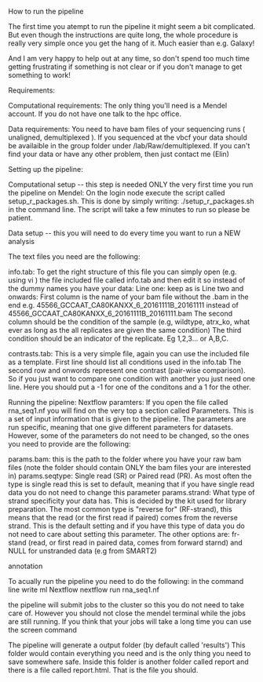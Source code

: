 How to run the pipeline

The first time you atempt to run the pipeline it might seem a bit complicated. But even though the instructions are quite long, the whole procedure is really very simple once you get the hang of it. Much easier than e.g. Galaxy!

And I am very happy to help out at any time, so don't spend too much time getting frustrating if something is not clear or if you don't manage to get something to work!

Requirements:

Computational requirements:
The only thing you'll need is a Mendel account. If you do not have one talk to the hpc office.

Data requirements:
You need to have bam files of your sequencing runs ( unaligned, demultiplexed ). If you sequenced at the vbcf your data should be availaible in the group folder under /lab/Raw/demultiplexed. If you can't find your data or have any other problem, then just contact me (Elin)

Setting up the pipeline:

Computational setup -- this step is needed ONLY the very first time you run the pipeline on Mendel:
On the login node execute the script called setup_r_packages.sh. This is done by simply writing: ./setup_r_packages.sh in the command line. The script will take a few minutes to run so please be patient.

Data setup -- this you will need to do every time you want to run a NEW analysis

The text files you need are the following:

info.tab: To get the right structure of this file you can simply open (e.g. using vi ) the file included file called info.tab and then edit it
so instead of the dummy names you have your data:
Line one: keep as is
Line two and onwards:
First column is the name of your bam file without the .bam in the end e.g. 45566_GCCAAT_CA80KANXX_6_20161111B_20161111 instead of 45566_GCCAAT_CA80KANXX_6_20161111B_20161111.bam
The second column should be the condition of the sample (e.g, wildtype, atrx_ko, what ever as long as the all replicates are given the same condition)
The third condition should be an indicator of the replicate. Eg 1,2,3... or A,B,C.

contrasts.tab: This is a very simple file, again you can use the included file as a template.
First line should list all conditions used in the info.tab
The second row and onwords represent one contrast (pair-wise comparison). So if you just want to compare one condition with another you just need one line. Here you should put a -1 for one of the conditons and a 1 for the other.

Running the pipeline:
Nextflow paramters:
If you open the file called rna_seq1.nf you will find on the very top a section called Parameters. This is a set of input information that is given to the pipeline. The parameters are run specific, meaning that one give different parameters for datasets. However, some of the parameters do not need to be changed, so the ones you need to provide are the following:

params.bam: this is the path to the folder where you have your raw bam files (note the folder should contain ONLY the bam files your are interested in)
params.seqtype: Single read (SR) or  Paired read  (PR). As most often the type is single read this is set to default, meaning that if you have single read data you do not need to change this parameter
params.strand: What type of strand specificity your data has. This is decided by the kit used for library preparation. The most common type is "reverse for" (RF-strand), this means that the read (or the first read if paired) comes from the reverse strand. This is the default setting and if you have this type of data you do not need to care about setting this parameter. The other options are: fr-stand (read, or first read in paired data, comes from forward starnd) and NULL for unstranded data (e.g from SMART2)

annotation

To acually run the pipeline you need to do the following:
in the command line write
ml Nextflow
nextflow run rna_seq1.nf

the pipeline will submit jobs to the cluster so this you do not need to take care of. However you should not close the mendel terminal while the jobs are still running. If you think that your jobs will take a long time you can use the screen command

The pipeline will generate a output folder (by default called 'results') This folder would contain everything you need and is the only thing you need to save somewhere safe. Inside this folder is another folder called report and there is a file called report.html. That is the file you should. 

